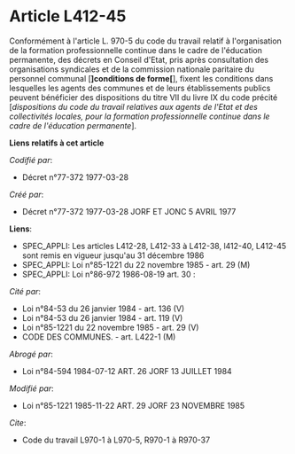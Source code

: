 # Article L412-45

Conformément à l'article L. 970-5 du code du travail relatif à l'organisation de la formation professionnelle continue dans
le cadre de l'éducation permanente, des décrets en Conseil d'Etat, pris après consultation des organisations syndicales et de
la commission nationale paritaire du personnel communal [**]conditions de forme[**], fixent les conditions dans lesquelles
les agents des communes et de leurs établissements publics peuvent bénéficier des dispositions du titre VII du livre IX du
code précité [*dispositions du code du travail relatives aux agents de l'Etat et des collectivités locales, pour la formation
professionnelle continue dans le cadre de l'éducation permanente*].

**Liens relatifs à cet article**

_Codifié par_:

  - Décret n°77-372 1977-03-28

_Créé par_:

  - Décret n°77-372 1977-03-28 JORF ET JONC 5 AVRIL 1977

**Liens**:

  - SPEC_APPLI: Les articles L412-28, L412-33 à L412-38, l412-40, L412-45 sont remis en vigueur jusqu'au 31 décembre 1986
  - SPEC_APPLI: Loi n°85-1221 du 22 novembre 1985 - art. 29 (M)
  - SPEC_APPLI: Loi n°86-972 1986-08-19 art. 30 :

_Cité par_:

  - Loi n°84-53 du 26 janvier 1984 - art. 136 (V)
  - Loi n°84-53 du 26 janvier 1984 - art. 119 (V)
  - Loi n°85-1221 du 22 novembre 1985 - art. 29 (V)
  - CODE DES COMMUNES. - art. L422-1 (M)

_Abrogé par_:

  - Loi n°84-594 1984-07-12 ART. 26 JORF 13 JUILLET 1984

_Modifié par_:

  - Loi n°85-1221 1985-11-22 ART. 29 JORF 23 NOVEMBRE 1985

_Cite_:

  - Code du travail L970-1 à L970-5, R970-1 à R970-37

